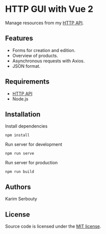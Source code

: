 # HTTP GUI with Vue 2

Manage resources from my [HTTP API](https://gitlab.com/k.serbouty/http-api).

## Features

- Forms for creation and edition.
- Overview of products.
- Asynchronous requests with Axios.
- JSON format.

## Requirements

- [HTTP API](https://gitlab.com/k.serbouty/http-api)
- Node.js

## Installation

Install dependencies
```
npm install
```

Run server for development
```
npm run serve
```

Run server for production
```
npm run build
```

## Authors

Karim Serbouty

## License

Source code is licensed under the [MIT license](./LICENSE.md).